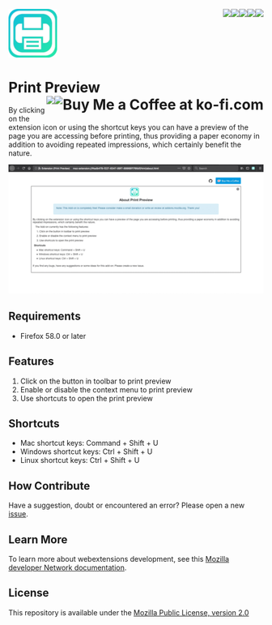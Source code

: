 [<img align="right" src="https://img.shields.io/github/issues/jhonatasrm/print-preview.svg">](https://img.shields.io/github/issues/jhonatasrm/print-preview.svg)
[<img align="right" src="https://img.shields.io/github/license/jhonatasrm/print-preview.svg">](https://img.shields.io/github/license/jhonatasrm/print-preview.svg)
[<img align="right" src="https://img.shields.io/github/forks/jhonatasrm/print-preview.svg">](https://img.shields.io/github/forks/jhonatasrm/print-preview.svg)
[<img align="right" src="https://img.shields.io/github/stars/jhonatasrm/print-preview.svg">](https://img.shields.io/github/stars/jhonatasrm/print-preview.svg)
[<img align="right" src="https://img.shields.io/github/release/jhonatasrm/print-preview.svg">](https://img.shields.io/github/release/jhonatasrm/print-preview.svg)

![Print Preview](/src/res/icons/icon@2x.png)
# Print Preview <a href='https://ko-fi.com/S6S5S3WU' target='_blank'><img align="right" height='36' style='border:0px;height:36px;' src='https://az743702.vo.msecnd.net/cdn/kofi1.png?v=0' border='0' alt='Buy Me a Coffee at ko-fi.com'/></a>[<img align="right" src="https://addons.cdn.mozilla.net/static/img/addons-buttons/AMO-button_2.png">](https://addons.mozilla.org/en-US/firefox/addon/print-preview-/)

By clicking on the extension icon or using the shortcut keys you can have a preview of the page you are accessing before printing, thus providing a paper economy in addition to avoiding repeated impressions, which certainly benefit the nature.

![Print Preview Screenshot](print-preview.gif)


## Requirements
* Firefox 58.0 or later

## Features
 1. Click on the button in toolbar to print preview
 2. Enable or disable the context menu to print preview
 3. Use shortcuts to open the print preview

## Shortcuts
* Mac shortcut keys: Command + Shift + U
* Windows shortcut keys: Ctrl + Shift + U
* Linux shortcut keys: Ctrl + Shift + U

## How Contribute
Have a suggestion, doubt or encountered an error? Please open a new [issue](https://github.com/jhonatasrm/print-preview/issues).

## Learn More 
To learn more about webextensions development, see this [Mozilla developer Network documentation](https://developer.mozilla.org/en-US/Add-ons/WebExtensions).

## License
This repository is available under the [Mozilla Public License, version 2.0](https://github.com/jhonatasrm/print-preview/blob/master/LICENSE)

